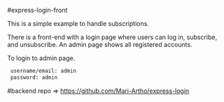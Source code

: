 #express-login-front

This is a simple example to handle subscriptions.

There is a front-end with a login page where users can log in, subscribe, and unsubscribe. An admin page shows all registered accounts.

To login to admin page.
```sh
 username/email: admin
 password: admin
```

#backend repo => https://github.com/Mari-Artho/express-login
